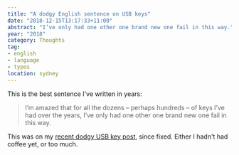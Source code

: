 ```yaml
---
title: "A dodgy English sentence on USB keys"
date: "2018-12-15T13:17:33+11:00"
abstract: "I’ve only had one other one brand new one fail in this way."
year: "2018"
category: Thoughts
tag:
- english
- language
- typos
location: sydney
---
```

This is the best sentence I've written in years:

> I’m amazed that for all the dozens – perhaps hundreds – of keys I’ve had over the years, I’ve only had one other one brand new one fail in this way.

This was on my [recent dodgy USB key post], since fixed. Either I hadn't had coffee yet, or too much.

[recent dodgy USB key post]: https://rubenerd.com/a-dodgy-usb-key/

